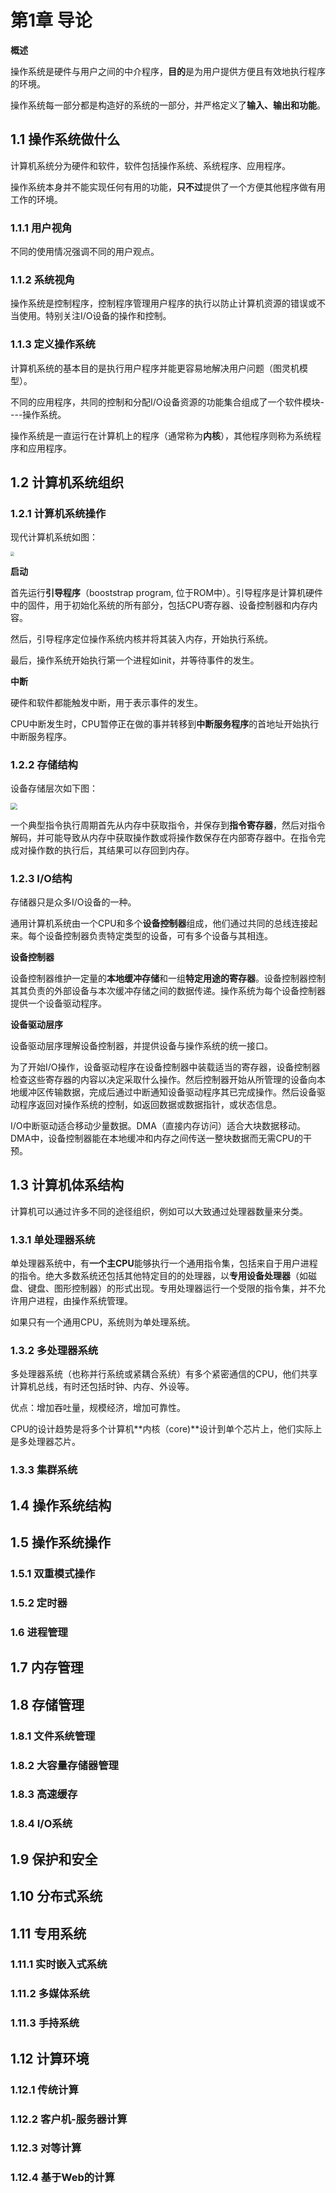# 第1章 导论

**概述**

操作系统是硬件与用户之间的中介程序，**目的**是为用户提供方便且有效地执行程序的环境。

操作系统每一部分都是构造好的系统的一部分，并严格定义了**输入、输出和功能**。

## 1.1 操作系统做什么

计算机系统分为硬件和软件，软件包括操作系统、系统程序、应用程序。

操作系统本身并不能实现任何有用的功能，**只不过**提供了一个方便其他程序做有用工作的环境。

### 1.1.1 用户视角

不同的使用情况强调不同的用户观点。

### 1.1.2 系统视角

操作系统是控制程序，控制程序管理用户程序的执行以防止计算机资源的错误或不当使用。特别关注I/O设备的操作和控制。

### 1.1.3 定义操作系统

计算机系统的基本目的是执行用户程序并能更容易地解决用户问题（图灵机模型）。

不同的应用程序，共同的控制和分配I/O设备资源的功能集合组成了一个软件模块----操作系统。

操作系统是一直运行在计算机上的程序（通常称为**内核**），其他程序则称为系统程序和应用程序。

## 1.2 计算机系统组织

### 1.2.1 计算机系统操作

现代计算机系统如图：

<img src="./images/uint1/现代计算机系统.png" style="zoom:40%;" />



**启动**

首先运行**引导程序**（booststrap program, 位于ROM中）。引导程序是计算机硬件中的固件，用于初始化系统的所有部分，包括CPU寄存器、设备控制器和内存内容。

然后，引导程序定位操作系统内核并将其装入内存，开始执行系统。

最后，操作系统开始执行第一个进程如init，并等待事件的发生。



**中断**

硬件和软件都能触发中断，用于表示事件的发生。

CPU中断发生时，CPU暂停正在做的事并转移到**中断服务程序**的首地址开始执行中断服务程序。



### 1.2.2 存储结构

设备存储层次如下图：

<img src="./images/uint1/设备存储层次.png" style="zoom:67%;" />

一个典型指令执行周期首先从内存中获取指令，并保存到**指令寄存器**，然后对指令解码，并可能导致从内存中获取操作数或将操作数保存在内部寄存器中。在指令完成对操作数的执行后，其结果可以存回到内存。



### 1.2.3 I/O结构

存储器只是众多I/O设备的一种。

通用计算机系统由一个CPU和多个**设备控制器**组成，他们通过共同的总线连接起来。每个设备控制器负责特定类型的设备，可有多个设备与其相连。



**设备控制器**

设备控制器维护一定量的**本地缓冲存储**和一组**特定用途的寄存器**。设备控制器控制其其负责的外部设备与本次缓冲存储之间的数据传递。操作系统为每个设备控制器提供一个设备驱动程序。



**设备驱动层序**

设备驱动层序理解设备控制器，并提供设备与操作系统的统一接口。

为了开始I/O操作，设备驱动程序在设备控制器中装载适当的寄存器，设备控制器检查这些寄存器的内容以决定采取什么操作。然后控制器开始从所管理的设备向本地缓冲区传输数据，完成后通过中断通知设备驱动程序其已完成操作。然后设备驱动程序返回对操作系统的控制，如返回数据或数据指针，或状态信息。

I/O中断驱动适合移动少量数据。DMA（直接内存访问）适合大块数据移动。DMA中，设备控制器能在本地缓冲和内存之间传送一整块数据而无需CPU的干预。



## 1.3 计算机体系结构

计算机可以通过许多不同的途径组织，例如可以大致通过处理器数量来分类。

### 1.3.1 单处理器系统

单处理器系统中，有**一个主CPU**能够执行一个通用指令集，包括来自于用户进程的指令。绝大多数系统还包括其他特定目的的处理器，以**专用设备处理器**（如磁盘、键盘、图形控制器）的形式出现。专用处理器运行一个受限的指令集，并不允许用户进程，由操作系统管理。

如果只有一个通用CPU，系统则为单处理系统。

### 1.3.2 多处理器系统

多处理器系统（也称并行系统或紧耦合系统）有多个紧密通信的CPU，他们共享计算机总线，有时还包括时钟、内存、外设等。

优点：增加吞吐量，规模经济，增加可靠性。

CPU的设计趋势是将多个计算机**内核（core)**设计到单个芯片上，他们实际上是多处理器芯片。

### 1.3.3 集群系统



## 1.4 操作系统结构



## 1.5 操作系统操作

### 1.5.1 双重模式操作



### 1.5.2 定时器



### 1.6 进程管理



## 1.7 内存管理



## 1.8 存储管理

### 1.8.1 文件系统管理



### 1.8.2 大容量存储器管理



### 1.8.3 高速缓存



### 1.8.4 I/O系统



## 1.9 保护和安全



## 1.10 分布式系统



## 1.11 专用系统

### 1.11.1 实时嵌入式系统



### 1.11.2 多媒体系统



### 1.11.3 手持系统



## 1.12 计算环境

### 1.12.1 传统计算



### 1.12.2 客户机-服务器计算



### 1.12.3 对等计算



### 1.12.4 基于Web的计算











